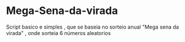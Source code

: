 # Mega-Sena-da-virada
Script basico e simples , que se baseia no sorteio anual "Mega sena da virada" , onde sorteia 6 números aleatorios
